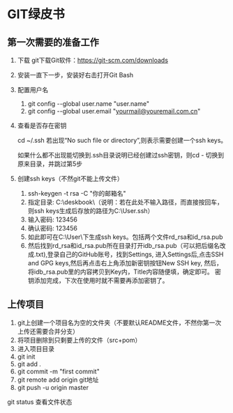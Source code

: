 # GIT绿皮书
## 第一次需要的准备工作
1. 下载 git下载Git软件：https://git-scm.com/downloads
2. 安装一直下一步，安装好右击打开Git Bash
3. 配置用户名
   1. git config --global user.name "user.name"
   2. git config --global user.email "yourmail@youremail.com.cn"
4. 查看是否存在密钥

    cd ~/.ssh  若出现“No such file or directory”,则表示需要创建一个ssh keys。

    如果什么都不出现能切换到.ssh目录说明已经创建过ssh密钥，则cd - 切换到原来目录，并跳过第5步

5. 创建ssh keys（不然git不能上传文件）
   1. ssh-keygen -t rsa -C "你的邮箱名"
   2. 指定目录: C:\deskbook\（说明：若在此处不输入路径，而直接按回车，则ssh keys生成后存放的路径为C:\User\.ssh）
   3. 输入密码: 123456
   4. 确认密码: 123456
   5. 如此即可在C:\User\下生成ssh keys。包括两个文件rd_rsa和id_rsa.pub
   6. 然后找到rd_rsa和id_rsa.pub所在目录打开idb_rsa.pub（可以把后缀名改成.txt),登录自己的GitHub账号，找到Settings,
   进入Settings后,点击SSH and GPG keys,然后再点击右上角添加新密钥按钮New SSH key,
   然后，将idb_rsa.pub里的内容拷贝到Key内，Title内容随便填，确定即可。
   密钥添加完成，下次在使用时就不需要再添加密钥了。
## 上传项目
1. git上创建一个项目名为空的文件夹（不要默认README文件，不然你第一次上传还需要合并分支）
2. 将项目删除到只剩要上传的文件（src+pom）
3. 进入项目目录
4. git init
5. git add .
6. git commit -m "first commit"
7. git remote add origin git地址
8. git push -u origin master

git status 查看文件状态





